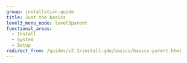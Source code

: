 ```yaml
---
group: installation-guide
title: Just the basics
level3_menu_node: level3parent
functional_areas:
  - Install
  - System
  - Setup
redirect_from: /guides/v2.3/install-gde/basics/basics-parent.html
---
```


